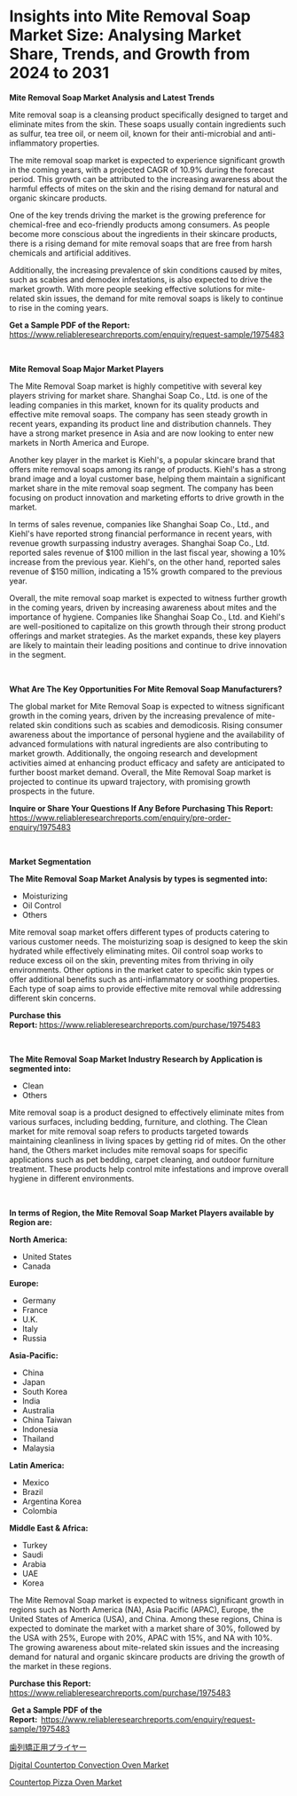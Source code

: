 <p><h1>Insights into Mite Removal Soap Market Size: Analysing Market Share, Trends, and Growth from 2024 to 2031</h1></p><p><strong>Mite Removal Soap Market Analysis and Latest Trends</strong></p>
<p><p>Mite removal soap is a cleansing product specifically designed to target and eliminate mites from the skin. These soaps usually contain ingredients such as sulfur, tea tree oil, or neem oil, known for their anti-microbial and anti-inflammatory properties.</p><p>The mite removal soap market is expected to experience significant growth in the coming years, with a projected CAGR of 10.9% during the forecast period. This growth can be attributed to the increasing awareness about the harmful effects of mites on the skin and the rising demand for natural and organic skincare products.</p><p>One of the key trends driving the market is the growing preference for chemical-free and eco-friendly products among consumers. As people become more conscious about the ingredients in their skincare products, there is a rising demand for mite removal soaps that are free from harsh chemicals and artificial additives.</p><p>Additionally, the increasing prevalence of skin conditions caused by mites, such as scabies and demodex infestations, is also expected to drive the market growth. With more people seeking effective solutions for mite-related skin issues, the demand for mite removal soaps is likely to continue to rise in the coming years.</p></p>
<p><strong>Get a Sample PDF of the Report:&nbsp;</strong> <a href="https://www.reliableresearchreports.com/enquiry/request-sample/1975483">https://www.reliableresearchreports.com/enquiry/request-sample/1975483</a></p>
<p>&nbsp;</p>
<p><strong>Mite Removal Soap Major Market Players</strong></p>
<p><p>The Mite Removal Soap market is highly competitive with several key players striving for market share. Shanghai Soap Co., Ltd. is one of the leading companies in this market, known for its quality products and effective mite removal soaps. The company has seen steady growth in recent years, expanding its product line and distribution channels. They have a strong market presence in Asia and are now looking to enter new markets in North America and Europe.</p><p>Another key player in the market is Kiehl's, a popular skincare brand that offers mite removal soaps among its range of products. Kiehl's has a strong brand image and a loyal customer base, helping them maintain a significant market share in the mite removal soap segment. The company has been focusing on product innovation and marketing efforts to drive growth in the market.</p><p>In terms of sales revenue, companies like Shanghai Soap Co., Ltd., and Kiehl's have reported strong financial performance in recent years, with revenue growth surpassing industry averages. Shanghai Soap Co., Ltd. reported sales revenue of $100 million in the last fiscal year, showing a 10% increase from the previous year. Kiehl's, on the other hand, reported sales revenue of $150 million, indicating a 15% growth compared to the previous year.</p><p>Overall, the mite removal soap market is expected to witness further growth in the coming years, driven by increasing awareness about mites and the importance of hygiene. Companies like Shanghai Soap Co., Ltd. and Kiehl's are well-positioned to capitalize on this growth through their strong product offerings and market strategies. As the market expands, these key players are likely to maintain their leading positions and continue to drive innovation in the segment.</p></p>
<p>&nbsp;</p>
<p><strong>What Are The Key Opportunities For Mite Removal Soap Manufacturers?</strong></p>
<p><p>The global market for Mite Removal Soap is expected to witness significant growth in the coming years, driven by the increasing prevalence of mite-related skin conditions such as scabies and demodicosis. Rising consumer awareness about the importance of personal hygiene and the availability of advanced formulations with natural ingredients are also contributing to market growth. Additionally, the ongoing research and development activities aimed at enhancing product efficacy and safety are anticipated to further boost market demand. Overall, the Mite Removal Soap market is projected to continue its upward trajectory, with promising growth prospects in the future.</p></p>
<p><strong>Inquire or Share Your Questions If Any Before Purchasing This Report:</strong> <a href="https://www.reliableresearchreports.com/enquiry/pre-order-enquiry/1975483">https://www.reliableresearchreports.com/enquiry/pre-order-enquiry/1975483</a></p>
<p>&nbsp;</p>
<p><strong>Market Segmentation</strong></p>
<p><strong>The Mite Removal Soap Market Analysis by types is segmented into:</strong></p>
<p><ul><li>Moisturizing</li><li>Oil Control</li><li>Others</li></ul></p>
<p><p>Mite removal soap market offers different types of products catering to various customer needs. The moisturizing soap is designed to keep the skin hydrated while effectively eliminating mites. Oil control soap works to reduce excess oil on the skin, preventing mites from thriving in oily environments. Other options in the market cater to specific skin types or offer additional benefits such as anti-inflammatory or soothing properties. Each type of soap aims to provide effective mite removal while addressing different skin concerns.</p></p>
<p><strong>Purchase this Report:&nbsp;</strong><a href="https://www.reliableresearchreports.com/purchase/1975483">https://www.reliableresearchreports.com/purchase/1975483</a></p>
<p>&nbsp;</p>
<p><strong>The Mite Removal Soap Market Industry Research by Application is segmented into:</strong></p>
<p><ul><li>Clean</li><li>Others</li></ul></p>
<p><p>Mite removal soap is a product designed to effectively eliminate mites from various surfaces, including bedding, furniture, and clothing. The Clean market for mite removal soap refers to products targeted towards maintaining cleanliness in living spaces by getting rid of mites. On the other hand, the Others market includes mite removal soaps for specific applications such as pet bedding, carpet cleaning, and outdoor furniture treatment. These products help control mite infestations and improve overall hygiene in different environments.</p></p>
<p>&nbsp;</p>
<p><strong>In terms of Region, the Mite Removal Soap Market Players available by Region are:</strong></p>
<p>
    <p> <strong> North America: </strong>
        <ul>
            <li>United States</li>
            <li>Canada</li>
        </ul>
        </p> 
    <p> <strong> Europe: </strong>
        <ul>
            <li>Germany</li>
            <li>France</li>
            <li>U.K.</li>
            <li>Italy</li>
            <li>Russia</li>
        </ul>
        </p> 
    <p> <strong> Asia-Pacific: </strong>
        <ul>
            <li>China</li>
            <li>Japan</li>
            <li>South Korea</li>
            <li>India</li>
            <li>Australia</li>
            <li>China Taiwan</li>
            <li>Indonesia</li>
            <li>Thailand</li>
            <li>Malaysia</li>
        </ul>
        </p> 
    <p> <strong> Latin America: </strong>
        <ul>
            <li>Mexico</li>
            <li>Brazil</li>
            <li>Argentina Korea</li>
            <li>Colombia</li>
        </ul>
        </p> 
    <p> <strong> Middle East & Africa: </strong>
        <ul>
            <li>Turkey</li>
            <li>Saudi</li>
            <li>Arabia</li>
            <li>UAE</li>
            <li>Korea</li>
        </ul>
    </p>
    </p>
<p><p>The Mite Removal Soap market is expected to witness significant growth in regions such as North America (NA), Asia Pacific (APAC), Europe, the United States of America (USA), and China. Among these regions, China is expected to dominate the market with a market share of 30%, followed by the USA with 25%, Europe with 20%, APAC with 15%, and NA with 10%. The growing awareness about mite-related skin issues and the increasing demand for natural and organic skincare products are driving the growth of the market in these regions.</p></p>
<p><strong>Purchase this Report: </strong><a href="https://www.reliableresearchreports.com/purchase/1975483">https://www.reliableresearchreports.com/purchase/1975483</a></p>
<p>&nbsp;<strong>Get a Sample PDF of the Report:&nbsp;&nbsp;</strong><a href="https://www.reliableresearchreports.com/enquiry/request-sample/1975483">https://www.reliableresearchreports.com/enquiry/request-sample/1975483</a></p>
<p><strong></strong></p>
<p><p><a href="https://medium.com/@annchovey2023/%E8%A3%85%E7%9D%80%E6%AD%AF%E7%A7%91%E7%94%A8%E3%81%AE%E3%83%9A%E3%83%B3%E3%83%81%E5%B8%82%E5%A0%B4%E3%81%AF-2031%E5%B9%B4%E3%81%BE%E3%81%A7%E3%81%AE%E5%B8%82%E5%A0%B4%E3%82%B7%E3%82%A7%E3%82%A2-%E3%82%B5%E3%82%A4%E3%82%BA-%E4%BA%88%E6%B8%AC%E3%82%92%E9%87%8D%E7%82%B9%E3%81%AB%E7%BD%AE%E3%81%84%E3%81%A6%E3%81%84%E3%81%BE%E3%81%99-6b9ad4d12a87">歯列矯正用プライヤー</a></p><p><a href="https://github.com/peachesmcdowel1/Market-Research-Report-List-1/blob/main/digital-countertop-convection-oven-market.md">Digital Countertop Convection Oven Market</a></p><p><a href="https://github.com/edytherolanlouisejk1miz0wig/Market-Research-Report-List-1/blob/main/countertop-pizza-oven-market.md">Countertop Pizza Oven Market</a></p></p>